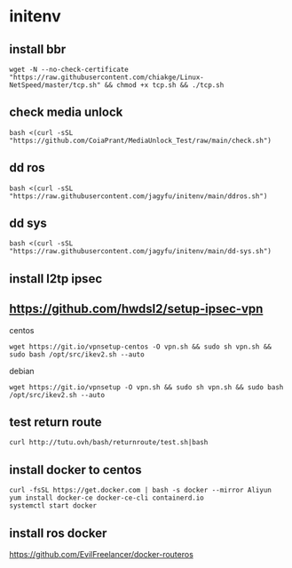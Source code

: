 # initenv



## install bbr 
```
wget -N --no-check-certificate "https://raw.githubusercontent.com/chiakge/Linux-NetSpeed/master/tcp.sh" && chmod +x tcp.sh && ./tcp.sh
```
## check media unlock
```
bash <(curl -sSL "https://github.com/CoiaPrant/MediaUnlock_Test/raw/main/check.sh")
```
## dd ros
```
bash <(curl -sSL "https://raw.githubusercontent.com/jagyfu/initenv/main/ddros.sh")
```
## dd sys
```
bash <(curl -sSL "https://raw.githubusercontent.com/jagyfu/initenv/main/dd-sys.sh")
```
## install l2tp ipsec 
## https://github.com/hwdsl2/setup-ipsec-vpn
centos
```
wget https://git.io/vpnsetup-centos -O vpn.sh && sudo sh vpn.sh && sudo bash /opt/src/ikev2.sh --auto
```
debian
```
wget https://git.io/vpnsetup -O vpn.sh && sudo sh vpn.sh && sudo bash /opt/src/ikev2.sh --auto
```

## test return route
```
curl http://tutu.ovh/bash/returnroute/test.sh|bash
```

## install docker to centos
```
curl -fsSL https://get.docker.com | bash -s docker --mirror Aliyun
yum install docker-ce docker-ce-cli containerd.io
systemctl start docker
```

## install ros docker
https://github.com/EvilFreelancer/docker-routeros
```

```
